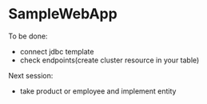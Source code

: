 # SampleWebApp
To be done: 
- connect jdbc template
- check endpoints(create cluster resource in your table)

Next session:
- take product or employee and implement entity
